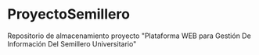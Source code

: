 # ProyectoSemillero
Repositorio de almacenamiento proyecto "Plataforma WEB para Gestión De Información Del Semillero Universitario"
